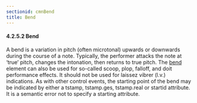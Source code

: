 ```yaml
---
sectionid: cmnBend
title: Bend
---
```



<h4 id="cmnBend">
   <span class="headingNumber">4.2.5.2</span>
   <span class="head">Bend</span>
</h4>
A bend is a variation in pitch (often microtonal) upwards or downwards during the
course
of a note. Typically, the performer attacks the note at ‘true’ pitch,
changes the intonation, then returns to true pitch. The 
<a class="link_odd_elementSpec" href="/v3/elements/bend">bend</a> element
can also be used for so-called scoop, plop, falloff, and doit performance effects.
It
should 
<span class="hi">not</span> be used for laissez vibrer (l.v.) indications. As with
other control events, the starting point of the bend may be indicated by either a
tstamp,
tstamp.ges, tstamp.real or startid attribute. It is a semantic error not to specify
a
starting attribute.

